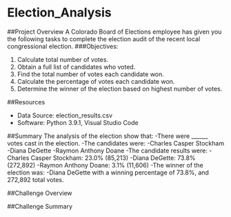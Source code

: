 # Election_Analysis

##Project Overview
A Colorado Board of Elections employee has given you the following tasks to complete the election audit of the recent local congressional election. 
###Objectives:

1. Calculate total number of votes.
2. Obtain a full list of candidates who voted. 
3. Find the total number of votes each candidate won.
4. Calculate the percentage of votes each candidate won.
5. Determine the winner of the election based on highest number of votes. 

##Resources
- Data Source: election_results.csv
- Software: Python 3.9.1, Visual Studio Code

##Summary
The analysis of the election show that:
-There were ______ votes cast in the election.
-The candidates were:
  -Charles Casper Stockham
  -Diana DeGette
  -Raymon Anthony Doane
-The candidate results were:
  -Charles Casper Stockham: 23.0% (85,213)
  -Diana DeGette: 73.8% (272,892)
  -Raymon Anthony Doane: 3.1% (11,606)
 -The winner of the election was:
  -Diana DeGette with a winning percentage of 73.8%, and 272,892 total votes. 
  
##Challenge Overview

##Challenge Summary
